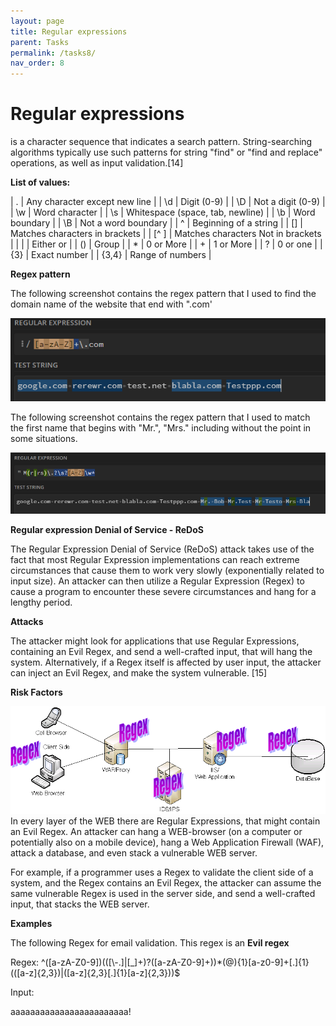 ```yaml
---
layout: page
title: Regular expressions
parent: Tasks
permalink: /tasks8/
nav_order: 8
---
```

# Regular expressions

is a character sequence that indicates a search pattern.
String-searching algorithms typically use such patterns for string
\"find\" or \"find and replace\" operations, as well as input
validation.\[14\]


**List of values:**

| .      | Any character except new line      |
| \\d    | Digit (0-9)                            |
| \\D    | Not a digit (0-9)                      |
| \\w    | Word character                         |
| \\s    | Whitespace (space, tab, newline)       |
| \\b    | Word boundary                          |
| \\B    | Not a word boundary                    |
| ^      | Beginning of a string                  |
| \[\]   | Matches characters in brackets         |
| \[^ \] | Matches characters Not in brackets |
| \|     | Either or                              |
| ()     | Group                                  |
| \*     | 0 or More                              |
| +      | 1 or More                              |
| ?      | 0 or one                               |
| {3}    | Exact number                           |
| {3,4}  | Range of numbers                       |

**Regex pattern**

The following screenshot contains the regex pattern that I used to find
the domain name of the website that end with ".com'

![](../myMediaFolder/media/image17.png)

The following screenshot contains the regex pattern that I used to match
the first name that begins with "Mr.", "Mrs." including without the
point in some situations.

![](../myMediaFolder/media/image18.png)

**Regular expression Denial of Service - ReDoS**

The Regular Expression Denial of Service (ReDoS) attack takes use of the
fact that most Regular Expression implementations can reach extreme
circumstances that cause them to work very slowly (exponentially related
to input size). An attacker can then utilize a Regular Expression
(Regex) to cause a program to encounter these severe circumstances and
hang for a lengthy period.

**Attacks**

The attacker might look for applications that use Regular Expressions,
containing an Evil Regex, and send a well-crafted input, that will hang
the system. Alternatively, if a Regex itself is affected by user input,
the attacker can inject an Evil Regex, and make the system vulnerable.
\[15\]

**Risk Factors**

![](../myMediaFolder/media/image19.png)
In every layer of the WEB there are Regular Expressions, that might
contain an Evil Regex. An attacker can hang a WEB-browser (on a computer
or potentially also on a mobile device), hang a Web Application Firewall
(WAF), attack a database, and even stack a vulnerable WEB server.

For example, if a programmer uses a Regex to validate the client side of
a system, and the Regex contains an Evil Regex, the attacker can assume
the same vulnerable Regex is used in the server side, and send a
well-crafted input, that stacks the WEB server.

**Examples**

The following Regex for email validation. This regex is an **Evil
regex**

Regex:
\^(\[a-zA-Z0-9\])((\[\\-.\]\|\[\_\]+)?(\[a-zA-Z0-9\]+))\*(@){1}\[a-z0-9\]+\[.\]{1}((\[a-z\]{2,3})\|(\[a-z\]{2,3}\[.\]{1}\[a-z\]{2,3}))\$

Input:

aaaaaaaaaaaaaaaaaaaaaaaa!

##  